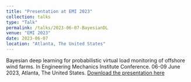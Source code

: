 ```yaml
---
title: "Presentation at EMI 2023"
collection: talks
type: "Talk"
permalink: /talks/2023-06-07-BayesianDL
venue: "EMI 2023"
date: 2023-06-07
location: "Atlanta, The United States"
---
```

Bayesian deep learning for probabilistic virtual load monitoring of offshore wind farms. 
In Engineering Mechanics Institute Conference. 06-09 June 2023, Atlanta, The United States. 
[Download the presentation here](https://Nandarhline.github.io/files/EMI2023_NandarHlaing.pdf)
